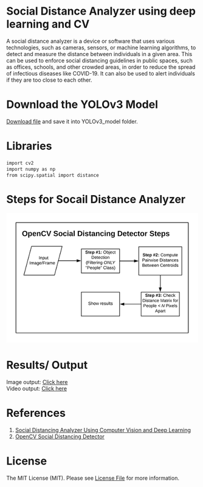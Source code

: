 # Social Distance Analyzer using deep learning and CV
A social distance analyzer is a device or software that uses various technologies, such as cameras, sensors, or machine learning algorithms, to detect and measure the distance between individuals in a given area. This can be used to enforce social distancing guidelines in public spaces, such as offices, schools, and other crowded areas, in order to reduce the spread of infectious diseases like COVID-19. It can also be used to alert individuals if they are too close to each other.

# Download the YOLOv3 Model
[Download file](https://pjreddie.com/media/files/yolov3.weights) and save it into YOLOv3_model folder.

# Libraries
    import cv2
    import numpy as np
    from scipy.spatial import distance

# Steps for Socail Distance Analyzer
![This is an image](/images/social_distance_detector_steps.webp)    

# Results/ Output
Image output: [Click here](/output/output1.png)  
Video output: [Click here](/output/output2.avi)

# References
1. [Social Distancing Analyzer Using Computer Vision and Deep Learning](https://iopscience.iop.org/article/10.1088/1742-6596/1916/1/012039/pdf)
2. [OpenCV Social Distancing Detector](https://pyimagesearch.com/2020/06/01/opencv-social-distancing-detector/)

# License
The MIT License (MIT). Please see [License File](/LICENSE) for more information.


